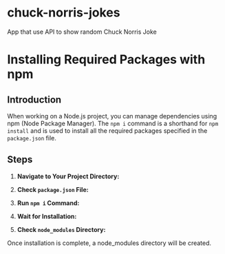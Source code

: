 # chuck-norris-jokes
App that use API to show random Chuck Norris Joke

# Installing Required Packages with npm

## Introduction

When working on a Node.js project, you can manage dependencies using npm (Node Package Manager). The `npm i` command is a shorthand for `npm install` and is used to install all the required packages specified in the `package.json` file.

## Steps

1. **Navigate to Your Project Directory:**

2. **Check `package.json` File:**


3. **Run `npm i` Command:**


4. **Wait for Installation:**


5. **Check `node_modules` Directory:**

Once installation is complete, a node_modules directory will be created.